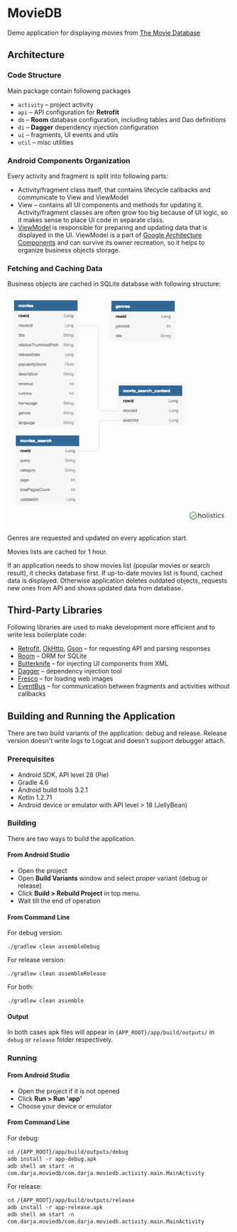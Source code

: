 # MovieDB

Demo application for displaying movies from [The Movie Database](https://www.themoviedb.org/)

## Architecture

### Code Structure

Main package contain following packages

* `activity` – project activity
* `api` – API configuration for **Retrofit**
* `db` – **Room** database configuration, including tables and Dao definitions
* `di` – **Dagger** dependency injection configuration
* `ui` – fragments, UI events and utils
* `util` – misc utilities

### Android Components Organization

Every activity and fragment is split into following parts:

* Activity/fragment class itself, that contains lifecycle callbacks and communicate to View and ViewModel
* View – contains all UI components and methods for updating it. Activity/fragment classes are often grow too big because of UI logic, so it makes sense to place UI code in separate class.
* [ViewModel](https://developer.android.com/topic/libraries/architecture/viewmodel) is responsible for preparing and updating data that is displayed in the UI. ViewModel is a part of [Google Architecture Components](https://developer.android.com/topic/libraries/architecture/) and can survive its owner recreation, so it helps to organize business objects storage.

### Fetching and Caching Data

Business objects are cached in SQLite database with following structure:

![DB Scheme](doc/db_scheme.png)

Genres are requested and updated on every application start.

Movies lists are cached for 1 hour.

If an application needs to show movies list (popular movies or search result), it checks database first. If up-to-date movies list is found, cached data is displayed. Otherwise application deletes outdated objects, requests new ones from API and shows updated data from database. 

## Third-Party Libraries

Following libraries are used to make development more efficient and to write less boilerplate code:

* [Retrofit](https://square.github.io/retrofit/), [OkHttp](https://square.github.io/okhttp/), [Gson](https://github.com/google/gson) – for requesting API and parsing responses
* [Room](https://developer.android.com/topic/libraries/architecture/room) – ORM for SQLite
* [Butterknife](https://github.com/JakeWharton/butterknife) – for injecting UI components from XML
* [Dagger](https://google.github.io/dagger/) – dependency injection tool
* [Fresco](https://frescolib.org/) – for loading web images
* [EventBus](https://github.com/greenrobot/EventBus) – for communication between fragments and activities without callbacks

## Building and Running the Application

There are two build variants of the application: debug and release. Release version doesn't write logs to Logcat and doesn't support debugger attach.

### Prerequisites

* Android SDK, API level 28 (Pie)
* Gradle 4.6
* Android build tools 3.2.1
* Kotlin 1.2.71
* Android device or emulator with API level > 18 (JellyBean)

### Building

There are two ways to build the application.

#### From Android Studio

* Open the project
* Open **Build Variants** window and select proper variant (debug or release)
* Click **Build > Rebuild Project** in top menu.
* Wait till the end of operation

#### From Command Line

For debug version:

```
./gradlew clean assembleDebug
```

For release version:

```
./gradlew clean assembleRelease
```

For both:
```
./gradlew clean assemble
```

#### Output

In both cases apk files will appear in `{APP_ROOT}/app/build/outputs/` in `debug` or `release` folder respectively.

### Running 

#### From Android Studio

* Open the project if it is not opened
* Click **Run > Run 'app'**
* Choose your device or emulator 

#### From Command Line

For debug:

```
cd /{APP_ROOT}/app/build/outputs/debug
adb install -r app-debug.apk
adb shell am start -n com.darja.moviedb/com.darja.moviedb.activity.main.MainActivity
```

For release:

```
cd /{APP_ROOT}/app/build/outputs/release
adb install -r app-release.apk
adb shell am start -n com.darja.moviedb/com.darja.moviedb.activity.main.MainActivity
```
